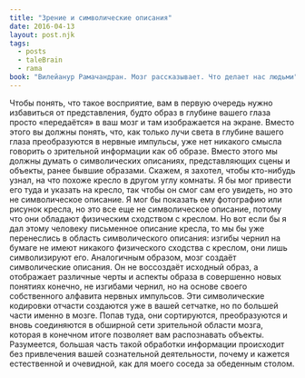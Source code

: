 ```yaml
---
title: "Зрение и символические описания"
date: 2016-04-13
layout: post.njk
tags:
  - posts
  - taleBrain
  - rama
book: "Вилейанур Рамачандран. Мозг рассказывает. Что делает нас людьми"
---
```


Чтобы понять, что такое восприятие, вам в первую очередь нужно избавиться от представления, будто образ в глубине вашего глаза просто «передаётся» в ваш мозг и там изображается на экране. Вместо этого вы должны понять, что, как только лучи света в глубине вашего глаза преобразуются в нервные импульсы, уже нет никакого смысла говорить о зрительной информации как об образе. Вместо этого мы должны думать о символических описаниях, представляющих сцены и объекты, ранее бывшие образами. Скажем, я захотел, чтобы кто-нибудь узнал, на что похоже кресло в другом углу комнаты. Я бы мог привести его туда и указать на кресло, так чтобы он смог сам его увидеть, но это не символическое описание. Я мог бы показать ему фотографию или рисунок кресла, но это все еще не символическое описание, потому что они обладают физическим сходством с креслом. Но вот если бы я дал этому человеку письменное описание кресла, то мы бы уже перенеслись в область символического описания: изгибы чернил на бумаге не имеют никакого физического сходства с креслом, они лишь символизируют его. Аналогичным образом, мозг создаёт символические описания. Он не воссоздаёт исходный образ, а отображает различные черты и аспекты образа в совершенно новых понятиях конечно, не изгибами чернил, но на основе своего собственного алфавита нервных импульсов. Эти символические кодировки отчасти создаются уже в вашей сетчатке, но по большей части именно в мозге. Попав туда, они сортируются, преобразуются и вновь соединяются в обширной сети зрительной области мозга, которая в конечном итоге позволяет вам распознавать объекты. Разумеется, большая часть такой обработки информации происходит без привлечения вашей сознательной деятельности, почему и кажется естественной и очевидной, как для моего соседа за обеденным столом.
